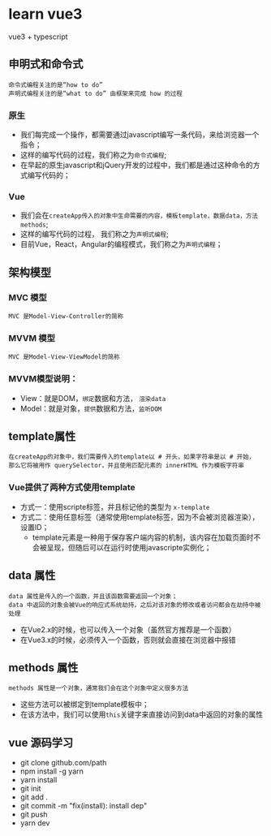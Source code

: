 # learn vue3

vue3 + typescript

## 申明式和命令式

```text
命令式编程关注的是“how to do”
声明式编程关注的是“what to do” 由框架来完成 how 的过程
```

### 原生
+ 我们每完成一个操作，都需要通过javascript编写一条代码，来给浏览器一个指令；
+ 这样的编写代码的过程，我们称之为`命令式编程`;
+ 在早起的原生javascript和jQuery开发的过程中，我们都是通过这种命令的方式编写代码的；
### Vue
- 我们会在`createApp传入的对象中生命需要的内容，模板template，数据data，方法methods`;
- 这样的编写代码的过程， 我们称之为`声明式编程`;
- 目前Vue，React，Angular的编程模式，我们称之为`声明式编程`；

## 架构模型
### MVC 模型
```text
MVC 是Model-View-Controller的简称
```
### MVVM 模型
```text
MVC 是Model-View-ViewModel的简称
```
### MVVM模型说明：
+ View：就是DOM，`绑定`数据和方法， `渲染data`
+ Model：就是对象，`提供`数据和方法，`监听DOM`

## template属性
```text
在createApp的对象中，我们需要传入的template以 # 开头，如果字符串是以 # 开始，
那么它将被用作 querySelector，并且使用匹配元素的 innerHTML 作为模板字符串
```
### Vue提供了两种方式使用template

+ 方式一：使用scripte标签，并且标记他的类型为 `x-template`
+ 方式二：使用任意标签（通常使用template标签，因为不会被浏览器渲染），设置ID；
  + template元素是一种用于保存客户端内容的机制，该内容在加载页面时不会被呈现，但随后可以在运行时使用javascripte实例化；   

## data 属性
```text
data 属性是传入的一个函数，并且该函数需要返回一个对象；
data 中返回的对象会被Vue的响应式系统劫持，之后对该对象的修改或者访问都会在劫持中被处理
```
+ 在Vue2.x的时候，也可以传入一个对象（虽然官方推荐是一个函数）
+ 在Vue3.x的时候，必须传入一个函数，否则就会直接在浏览器中报错

## methods 属性
```text
methods 属性是一个对象，通常我们会在这个对象中定义很多方法
```
+ 这些方法可以被绑定到template模板中；
+ 在该方法中，我们可以使用`this`关键字来直接访问到data中返回的对象的属性

## vue 源码学习
+ git clone github.com/path
+ npm install -g yarn
+ yarn install
+ git init
+ git add .
+ git commit -m "fix(install): install dep"
+ git push
+ yarn dev